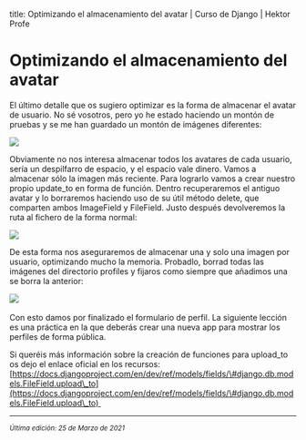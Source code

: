 title: Optimizando el almacenamiento del avatar  | Curso de Django | Hektor Profe

# Optimizando el almacenamiento del avatar 

El último detalle que os sugiero optimizar es la forma de almacenar el
avatar de usuario. No sé vosotros, pero yo he estado haciendo un montón
de pruebas y se me han guardado un montón de imágenes diferentes:

![]({{cdn}}/django/images/image412.png)

Obviamente no nos interesa almacenar todos los avatares de cada usuario,
sería un despilfarro de espacio, y el espacio vale dinero. Vamos a
almacenar sólo la imagen más reciente. Para lograrlo vamos a crear
nuestro propio update\_to en forma de función. Dentro recuperaremos el
antiguo avatar y lo borraremos haciendo uso de su útil método delete,
que comparten ambos ImageField y FileField. Justo después devolveremos
la ruta al fichero de la forma normal:

![]({{cdn}}/django/images/image75.png)

De esta forma nos aseguraremos de almacenar una y solo una imagen por
usuario, optimizando mucho la memoria. Probadlo, borrad todas las
imágenes del directorio profiles y fijaros como siempre que añadimos una
se borra la anterior:

![]({{cdn}}/django/images/image629.png) 

Con esto damos por finalizado el formulario de perfil. La siguiente
lección es una práctica en la que deberás crear una nueva app para
mostrar los perfiles de forma pública.

Si queréis más información sobre la creación de funciones para
upload\_to os dejo el enlace oficial en los recursos:
[https://docs.djangoproject.com/en/dev/ref/models/fields/\#django.db.models.FileField.upload\_to](https://docs.djangoproject.com/en/dev/ref/models/fields/\#django.db.models.FileField.upload\_to) 

___
<small class="edited"><i>Última edición: 25 de Marzo de 2021</i></small>